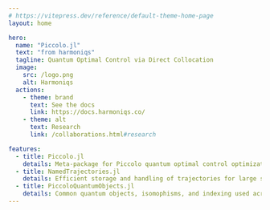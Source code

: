 ```yaml
---
# https://vitepress.dev/reference/default-theme-home-page
layout: home

hero:
  name: "Piccolo.jl"
  text: "from harmoniqs"
  tagline: Quantum Optimal Control via Direct Collocation
  image:
    src: /logo.png
    alt: Harmoniqs
  actions:
    - theme: brand
      text: See the docs
      link: https://docs.harmoniqs.co/
    - theme: alt
      text: Research
      link: /collaborations.html#research

features:
  - title: Piccolo.jl
    details: Meta-package for Piccolo quantum optimal control optimization and utilities
  - title: NamedTrajectories.jl
    details: Efficient storage and handling of trajectories for large state and control optimization
  - title: PiccoloQuantumObjects.jl
    details: Common quantum objects, isomophisms, and indexing used across the Piccolo.jl ecosystem
---
```

